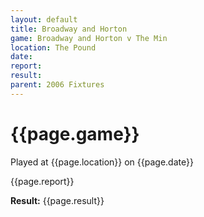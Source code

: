 ```yaml
---
layout: default
title: Broadway and Horton
game: Broadway and Horton v The Min
location: The Pound
date: 
report: 
result: 
parent: 2006 Fixtures
---
```


# {{page.game}}

Played at {{page.location}} on {{page.date}}

{{page.report}}

**Result:** {{page.result}}
